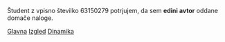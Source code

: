 Študent z vpisno številko 63150279 potrjujem, da sem __edini avtor__ oddane domače naloge.

[Glavna](https://rawgit.com/TadejSkapin/stroboskop/master/stroboskop.html)
[Izgled](https://rawgit.com/TadejSkapin/stroboskop/izgled/stroboskop.html)
[Dinamika](https://rawgit.com/TadejSkapin/stroboskop/dinamika/stroboskop.html)